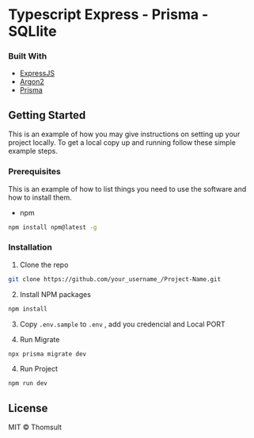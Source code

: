 # Typescript Express - Prisma - SQLlite

### Built With
* [ExpressJS](https://expressjs.com/)
* [Argon2](https://www.npmjs.com/package/argon2)
* [Prisma](https://www.prisma.io)


## Getting Started

This is an example of how you may give instructions on setting up your project locally.
To get a local copy up and running follow these simple example steps.

### Prerequisites

This is an example of how to list things you need to use the software and how to install them.
* npm
```sh
npm install npm@latest -g
```

### Installation

1. Clone the repo
```sh
git clone https://github.com/your_username_/Project-Name.git
```
2. Install NPM packages
```sh
npm install
```
3. Copy `.env.sample` to `.env` , add you credencial and Local PORT

4. Run Migrate
```sh
npx prisma migrate dev

```
4. Run Project
```sh
npm run dev

```


## License

MIT © Thomsult
